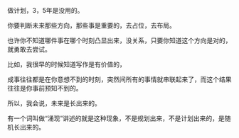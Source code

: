 做计划，3，5年是没用的。

你要判断未来那些方向，那些事是重要的，去占位，去布局。

也许你不知道哪件事在哪个时刻凸显出来，没关系，只要你知道这个方向是对的，就勇敢去尝试。

比如，我很早的时候知道写作是有价值的，

成事往往都是在你意想不到的时刻，突然间所有的事情就串联起来了，而这个结果往往是你事前预知不到的。

所以，我会说，未来是长出来的。

有一个词叫做“涌现”讲述的就是这种现象，不是规划出来，不是计划出来的，是随机长出来的。

